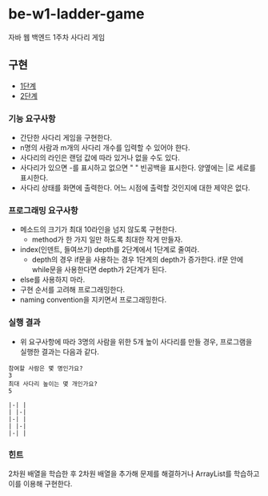 # be-w1-ladder-game

자바 웹 백엔드 1주차 사다리 게임

## 구현
* [1단계](https://lucas.codesquad.kr/2022-kakao/course/%EB%B0%B1%EC%97%94%EB%93%9C-%EB%A6%AC%EB%B7%B0%EC%96%B4-%EA%B5%90%EC%9C%A1/%EC%82%AC%EB%8B%A4%EB%A6%AC-%EA%B2%8C%EC%9E%84/ladder-game-step-1)
* [2단계](https://lucas.codesquad.kr/2022-kakao/course/%EB%B0%B1%EC%97%94%EB%93%9C-%EB%A6%AC%EB%B7%B0%EC%96%B4-%EA%B5%90%EC%9C%A1/%EC%82%AC%EB%8B%A4%EB%A6%AC-%EA%B2%8C%EC%9E%84/ladder-game-step-2)

### 기능 요구사항
* 간단한 사다리 게임을 구현한다.
* n명의 사람과 m개의 사다리 개수를 입력할 수 있어야 한다.
* 사다리의 라인은 랜덤 값에 따라 있거나 없을 수도 있다.
* 사다리가 있으면 -를 표시하고 없으면 " " 빈공백을 표시한다. 양옆에는 |로 세로를 표시한다.
* 사다리 상태를 화면에 출력한다. 어느 시점에 출력할 것인지에 대한 제약은 없다.

### 프로그래밍 요구사항
* 메소드의 크기가 최대 10라인을 넘지 않도록 구현한다.
  * method가 한 가지 일만 하도록 최대한 작게 만들자.
* index(인덴트, 들여쓰기) depth를 2단계에서 1단계로 줄여라.
  * depth의 경우 if문을 사용하는 경우 1단계의 depth가 증가한다. if문 안에 while문을 사용한다면 depth가 2단계가 된다.
* else를 사용하지 마라.
* 구현 순서를 고려해 프로그래밍한다.
* naming convention을 지키면서 프로그래밍한다.

### 실행 결과
* 위 요구사항에 따라 3명의 사람을 위한 5개 높이 사다리를 만들 경우, 프로그램을 실행한 결과는 다음과 같다.
```
참여할 사람은 몇 명인가요?
3
최대 사다리 높이는 몇 개인가요?
5

|-| |
| |-|
|-| |
| |-|
|-| |
```

### 힌트
2차원 배열을 학습한 후 2차원 배열을 추가해 문제를 해결하거나 ArrayList를 학습하고 이를 이용해 구현한다.